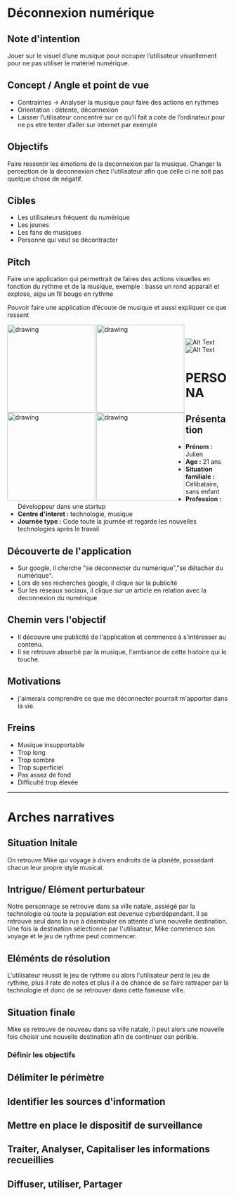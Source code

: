# Déconnexion numérique 


## Note d'intention

Jouer sur le visuel d’une musique pour occuper l’utilisateur visuellement pour ne pas utiliser le matériel numérique.

## Concept / Angle et point de vue 
- Contraintes -> Analyser la musique pour faire des actions en rythmes
- Orientation : détente, déconnexion
- Laisser l’utilisateur concentré sur ce qu’il fait a cote de l’ordinateur pour ne ps etre tenter d’aller sur internet par exemple


## Objectifs 

Faire ressentir les émotions de la deconnexion par la musique.
Changer la perception de la deconnexion chez l'utilisateur afin que celle ci ne soit pas quelque chose de négatif.

## Cibles

- Les utilisateurs fréquent du numérique
- Les jeunes
- Les fans de musiques
- Personne qui veut se décontracter


## Pitch

Faire une application qui permettrait de faires des actions visuelles en fonction du rythme et de la musique, exemple : basse un rond apparait et explose, aigu un fil bouge en rythme

Pouvoir faire une application d’écoute de musique et aussi expliquer ce que ressent 


<img align="left" src="https://www.allthingsergo.com/wp-content/uploads/2014/08/jabra-800x400.jpg" alt="drawing" width="200"/>
<img align="left" src="https://i.pinimg.com/originals/a8/dc/f9/a8dcf93634cfee37dc80fb9e07c48638.png" alt="drawing" width="200"/>
<img align="left" src="https://encrypted-tbn0.gstatic.com/images?q=tbn:ANd9GcS66euXuk2zNFoQi94mZhgL74lCzitOCV9kBxpsRJeiznvagwTvjw" alt="drawing" width="200"/>
<img align="left" src="https://i.ytimg.com/vi/h4x9hgrPUiQ/maxresdefault.jpg" alt="drawing" width="200"/>


</br>



![Alt Text](https://camo.githubusercontent.com/b40783502e8f644e972ad8e9532b039d0f4d304d/687474703a2f2f7265732e636c6f7564696e6172792e636f6d2f64766b7866677072632f696d6167652f75706c6f61642f76313531313236343138392f67697068795f325f6568696434762e676966)
![Alt Text](http://blog.motionisland.com/wp-content/uploads/2018/04/after-effects-round-audio-spectrum.gif)


# PERSONA 

## Présentation
- **Prénom :** Julien
- **Age :** 21 ans
- **Situation familiale :** Célibataire, sans enfant
- **Profession :** Développeur dans une startup
- **Centre d'interet :** technologie, musique
- **Journée type :** Code toute la journée et regarde les nouvelles technologies après le travail

## Découverte de l'application
- Sur google, il cherche "se déconnecter du numérique","se détacher du numérique".
- Lors de ses recherches google, il clique sur la publicité
- Sur les réseaux sociaux, il clique sur un article en relation avec la deconnexion du numérique

## Chemin vers l'objectif
- Il découvre une publicité de l'application et commence à s'intéresser au contenu.
- Il se retrouve absorbé par la musique, l'ambiance de cette histoire qui le touche.  

## Motivations 
- j'aimerais comprendre ce que me déconnecter pourrait m'apporter dans la vie.

## Freins
- Musique insupportable
- Trop long
- Trop sombre
- Trop superficiel
- Pas assez de fond
- Difficulté trop élevée

***

# Arches narratives

## Situation Initale
On retrouve Mike qui voyage à divers endroits de la planète, possédant chacun leur propre style musical.
## Intrigue/ Elément perturbateur 
Notre personnage se retrouve dans sa ville natale, assiégé par la technologie où toute la population est devenue cyberdépendant. Il se retrouve seul dans la rue à déambuler en attente d'une nouvelle destination. Une fois la destination sélectionné par l'utilisateur, Mike commence son voyage et le jeu de rythme peut commencer.
## Eléménts de résolution 
L'utilisateur réussit le jeu de rythme ou alors l'utilisateur perd le jeu de rythme, plus il rate de notes et plus il a de chance de se faire rattraper par la technologie et donc de se retrouver dans cette fameuse ville.
## Situation finale
Mike se retrouve de nouveau dans sa ville natale, il peut alors une nouvelle fois choisir une nouvelle destination afin de continuer osn périble.


### Définir les objectifs

## Délimiter le périmètre
## Identifier les sources d'information
## Mettre en place le dispositif de surveillance
## Traiter, Analyser, Capitaliser les informations recueillies
## Diffuser, utiliser, Partager
